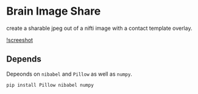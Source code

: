 # Brain Image Share

create a sharable jpeg out of a nifti image with a contact template overlay.

[!screeshot](screenshot.png)

## Depends
Depeonds on `nibabel` and `Pillow` as well as `numpy`. 
```
pip install Pillow nibabel numpy
```


